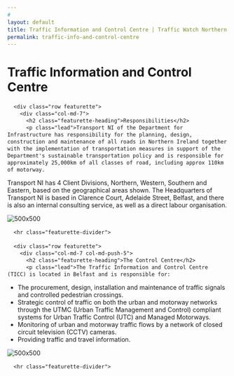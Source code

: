 ```yaml
---
# 
layout: default
title: Traffic Information and Control Centre | Traffic Watch Northern Ireland | nidirect
permalink: traffic-info-and-control-centre
---
```


# Traffic Information and Control Centre


<div class="container marketing" id="marketing_override">

      <div class="row featurette">
        <div class="col-md-7">
          <h2 class="featurette-heading">Responsibilities</h2>
          <p class="lead">Transport NI of the Department for Infrastructure has responsibility for the planning, design, construction and maintenance of all roads in Northern Ireland together with the implementation of transportation measures in support of the Department's sustainable transportation policy and is responsible for approximately 25,000km of all classes of road, including approx 110km of motorway.

Transport NI has 4 Client Divisions, Northern, Western, Southern and Eastern, based on the geographical areas shown. The Headquarters of Transport NI is based in Clarence Court, Adelaide Street, Belfast, and there is also an internal consulting service, as well as a direct labour organisation.
</p>
        </div>
        <div class="col-md-5">
          <img class="featurette-image img-responsive center-block" data-src="holder.js/500x500/auto" alt="500x500" src="images/division_map.gif" data-holder-rendered="true">
        </div>
      </div>

      <hr class="featurette-divider">

      <div class="row featurette">
        <div class="col-md-7 col-md-push-5">
          <h2 class="featurette-heading">The Control Centre</h2>
          <p class="lead">The Traffic Information and Control Centre (TICC) is located in Belfast and is responsible for:
<ul>
    <li>The procurement, design, installation and maintenance of traffic signals and controlled pedestrian crossings.</li>
    <li>Strategic control of traffic on both the urban and motorway networks through the UTMC (Urban Traffic Management and Control) compliant systems for Urban Traffic Control (UTC) and Managed Motorways.</li>
    <li>Monitoring of urban and motorway traffic flows by a network of closed circuit television (CCTV) cameras.</li>
<li>Providing traffic and travel information.</li>
</ul>
    </p>
        </div>
        <div class="col-md-5 col-md-pull-7">
          <img class="featurette-image img-responsive center-block" data-src="holder.js/500x500/auto" alt="500x500" src="images/ticc.jpg" data-holder-rendered="true">
        </div>
      </div>

      <hr class="featurette-divider">

